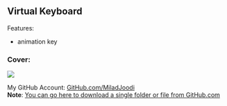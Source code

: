 ## Virtual Keyboard

Features:  
- animation key

### Cover:
![](https://s28.picofile.com/file/8465743284/01.gif)

My GitHub Account: [GitHub.com/MiladJoodi](https://github.com/miladjoodi)  
**Note**: [You can go here to download a single folder or file from GitHub.com](https://minhaskamal.github.io/DownGit/#/home)
